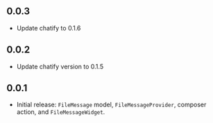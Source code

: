 ## 0.0.3

- Update chatify to 0.1.6

## 0.0.2

- Update chatify version to 0.1.5

## 0.0.1

- Initial release: `FileMessage` model, `FileMessageProvider`, composer action, and `FileMessageWidget`.

